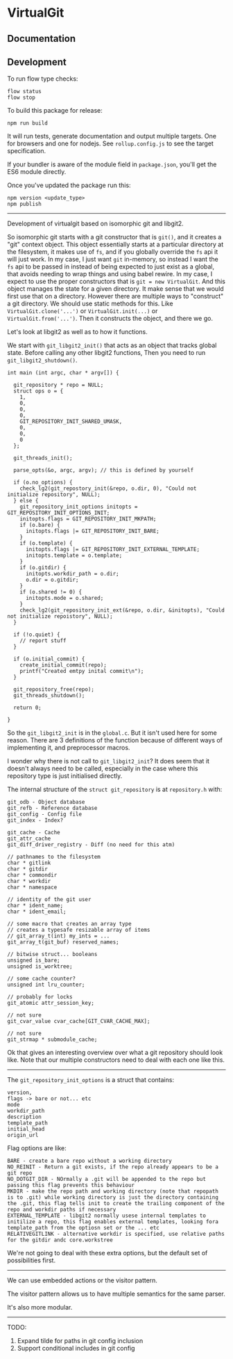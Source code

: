 # VirtualGit

Documentation
--------------

Development
-------------

To run flow type checks:

```
flow status
flow stop
```

To build this package for release:

```
npm run build
```

It will run tests, generate documentation and output multiple targets. One for browsers and one for nodejs. See `rollup.config.js` to see the target specification.

If your bundler is aware of the module field in `package.json`, you'll get the ES6 module directly.

Once you've updated the package run this:

```
npm version <update_type>
npm publish
```

---

Development of virtualgit based on isomorphic git and libgit2.

So isomorphic git starts with a git constructor that is `git()`, and it creates a "git" context object. This object essentially starts at a particular directory at the filesystem, it makes use of `fs`, and if you globally override the `fs` api it will just work. In my case, I just want `git` in-memory, so instead I want the `fs` api to be passed in instead of being expected to just exist as a global, that avoids needing to wrap things and using babel rewire. In my case, I expect to use the proper constructors that is `git = new VirtualGit`. And this object manages the state for a given directory. It make sense that we would first use that on a directory. However there are multiple ways to "construct" a git directory. We should use static methods for this. Like `VirtualGit.clone('...')` or `VirtualGit.init(...)` or `VirtualGit.from('...')`. Then it constructs the object, and there we go.

Let's look at libgit2 as well as to how it functions.

We start with `git_libgit2_init()` that acts as an object that tracks global state. Before calling any other libgit2 functions, Then you need to run `git_libgit2_shutdown()`.

```
int main (int argc, char * argv[]) {

  git_repository * repo = NULL;
  struct ops o = {
    1,
    0,
    0,
    0,
    GIT_REPOSITORY_INIT_SHARED_UMASK,
    0,
    0,
    0
  };

  git_threads_init();

  parse_opts(&o, argc, argv); // this is defined by yourself

  if (o.no_options) {
    check_lg2(git_repostory_init(&repo, o.dir, 0), "Could not initialize repository", NULL);
  } else {
    git_repository_init_options initopts = GIT_REPOSITORY_INIT_OPTIONS_INIT;
    initopts.flags = GIT_REPOSITORY_INIT_MKPATH;
    if (o.bare) {
      initopts.flags |= GIT_REPOSITORY_INIT_BARE;
    }
    if (o.template) {
      initopts.flags |= GIT_REPOSITORY_INIT_EXTERNAL_TEMPLATE;
      initopts.template = o.template;
    }
    if (o.gitdir) {
      initopts.workdir_path = o.dir;
      o.dir = o.gitdir;
    }
    if (o.shared != 0) {
      initopts.mode = o.shared;
    }
    check_lg2(git_repository_init_ext(&repo, o.dir, &initopts), "Could not initialize repoistory", NULL);
  }

  if (!o.quiet) {
    // report stuff
  }

  if (o.initial_commit) {
    create_initial_commit(repo);
    printf("Created emtpy inital commit\n");
  }

  git_repository_free(repo);
  git_threads_shutdown();

  return 0;

}
```

So the `git_libgit2_init` is in the `global.c`. But it isn't used here for some reason. There are 3 definitions of the function because of different ways of implementing it, and preprocessor macros.

I wonder why there is not call to `git_libgit2_init`? It does seem that it doesn't always need to be called, especially in the case where this repository type is just initialised directly.

The internal structure of the `struct git_repository` is at `repository.h` with:

```
git_odb - Object database
git_refb - Reference database
git_config - Config file
git_index - Index?

git_cache - Cache
git_attr_cache
git_diff_driver_registry - Diff (no need for this atm)

// pathnames to the filesystem
char * gitlink
char * gitdir
char * commondir
char * workdir
char * namespace

// identity of the git user
char * ident_name;
char * ident_email;

// some macro that creates an array type
// creates a typesafe resizable array of items
// git_array_t(int) my_ints = ...
git_array_t(git_buf) reserved_names;

// bitwise struct... booleans
unsigned is_bare;
unsigned is_worktree;

// some cache counter?
unsigned int lru_counter;

// probably for locks
git_atomic attr_session_key;

// not sure
git_cvar_value cvar_cache[GIT_CVAR_CACHE_MAX];

// not sure
git_strmap * submodule_cache;
```

Ok that gives an interesting overview over what a git repository should look like. Note that our multiple constructors need to deal with each one like this.

---

The `git_repository_init_options` is a struct that contains:

```
version,
flags -> bare or not... etc
mode
workdir_path
description
template_path
initial_head
origin_url
```

Flag options are like:

```
BARE - create a bare repo without a working directory
NO_REINIT - Return a git exists, if the repo already appears to be a git repo
NO_DOTGIT_DIR - NOrmally a .git will be appended to the repo but passing this flag prevents this behaviour
MKDIR - make the repo path and working directory (note that repopath is to .git) while working directory is just the directory containing the .git, this flag tells init to create the trailing component of the repo and workdir paths if necessary
EXTERNAL_TEMPLATE - libgit2 normally usese internal templates to initilize a repo, this flag enables external templates, looking fora template_path from the optiosn set or the ... etc
RELATIVEGITLINK - alternative workdir is specified, use relative paths for the gitdir andc core.workstree
```

We're not going to deal with these extra options, but the default set of possibilities first.

---

We can use embedded actions or the visitor pattern.

The visitor pattern allows us to have multiple semantics for the same parser.

It's also more modular.

---

TODO:

1. Expand tilde for paths in git config inclusion
2. Support conditional includes in git config
